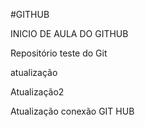 #GITHUB


INICIO DE AULA DO GITHUB

Repositório teste do Git

atualização

Atualização2 

Atualização conexão GIT HUB



